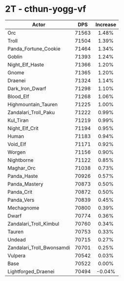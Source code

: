 # 2T - cthun-yogg-vf
| Actor | DPS | Increase |
|---|:---:|:---:|
|Orc|71563|1.48%|
|Troll|71504|1.39%|
|Panda_Fortune_Cookie|71464|1.34%|
|Goblin|71393|1.24%|
|Night_Elf_Haste|71366|1.20%|
|Gnome|71365|1.20%|
|Draenei|71324|1.14%|
|Dark_Iron_Dwarf|71298|1.10%|
|Blood_Elf|71268|1.06%|
|Highmountain_Tauren|71225|1.00%|
|Zandalari_Troll_Paku|71222|0.99%|
|Kul_Tiran|71219|0.99%|
|Night_Elf_Crit|71194|0.95%|
|Human|71183|0.94%|
|Void_Elf|71171|0.92%|
|Worgen|71156|0.90%|
|Nightborne|71122|0.85%|
|Maghar_Orc|71038|0.73%|
|Panda_Haste|70926|0.57%|
|Panda_Mastery|70873|0.50%|
|Panda_Crit|70872|0.50%|
|Panda_Vers|70839|0.45%|
|Mechagnome|70800|0.39%|
|Dwarf|70774|0.36%|
|Zandalari_Troll_Kimbul|70760|0.34%|
|Tauren|70753|0.33%|
|Undead|70715|0.27%|
|Zandalari_Troll_Bwonsamdi|70701|0.25%|
|Vulpera|70542|0.03%|
|Base|70522|0.00%|
|Lightforged_Draenei|70494|-0.04%|
